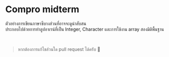 # Compro midterm
<p>
    ตัวอย่างการเขียนภาษาซีบางส่วนที่อาจจะดูน่าสับสน <br/>
    ประกอบไปด้วยการทำลูปอาเรน์ที่เป็น Integer, Character และการใช้งาน array สองมิติพื้นฐาน
</p>
<br/>

> หากต้องการแก้ไขส่วนใด pull request ได้ครับ 🧀